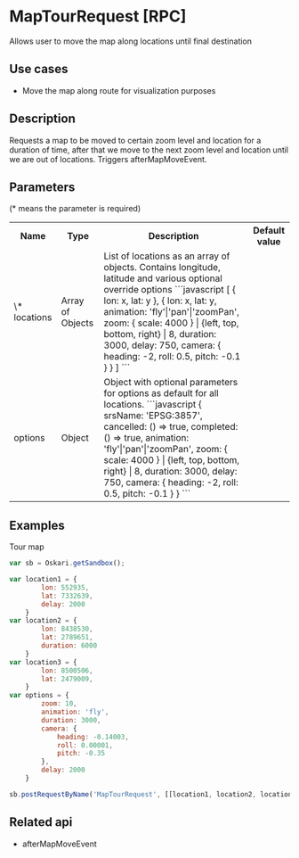 # MapTourRequest [RPC]

Allows user to move the map along locations until final destination

## Use cases

- Move the map along route for visualization purposes

## Description

Requests a map to be moved to certain zoom level and location for a duration of time, after that we move to the next zoom level and location until we are out of locations. Triggers afterMapMoveEvent.

## Parameters

(* means the parameter is required)

<table class="table">
<tr>
  <th> Name</th><th> Type</th><th> Description</th><th> Default value</th>
</tr>
<tr>
  <td> \* locations </td>
  <td> Array of Objects</td>
  <td> List of locations as an array of objects.
    Contains longitude, latitude and various optional override options 
    ```javascript
    [
        {
            lon: x,
            lat: y
        },
        {
            lon: x,
            lat: y,
            animation: 'fly'|'pan'|'zoomPan',
            zoom: { scale: 4000 } | {left, top, bottom, right} | 8,
            duration: 3000,
            delay: 750,
            camera: {
                heading: -2,
                roll: 0.5,
                pitch: -0.1
            }
        }
    ]
    ```</td>
  <td></td>
</tr>
<tr>
  <td> options </td>
  <td> Object </td>
  <td> 
  Object with optional parameters for options as default for all locations.
  ```javascript
  { 
    srsName: 'EPSG:3857',
    cancelled: () => true,
    completed: () => true,
    animation: 'fly'|'pan'|'zoomPan',
    zoom: { scale: 4000 } | {left, top, bottom, right} | 8,
    duration: 3000,
    delay: 750,
    camera: {
        heading: -2,
        roll: 0.5,
        pitch: -0.1
    }
  }
  ```
  </td>
  <td> </td>
</tr>
</table>

## Examples

Tour map
```javascript
var sb = Oskari.getSandbox();

var location1 = { 
        lon: 552935, 
        lat: 7332639,
        delay: 2000
    }
var location2 = {
        lon: 8438530,
        lat: 2789651,
        duration: 6000
    }
var location3 = {
        lon: 8500506,
        lat: 2479009,
    }
var options = {
        zoom: 10, 
        animation: 'fly', 
        duration: 3000,
        camera: {
            heading: -0.14003,
            roll: 0.00001,
            pitch: -0.35
        },
		delay: 2000
    }

sb.postRequestByName('MapTourRequest', [[location1, location2, location3], options]);
```

## Related api

- afterMapMoveEvent